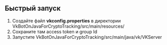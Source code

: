 ﻿## Быстрый запуск
1. Создайте файл **vkconfig.properties** в директории VkBotOnJavaForCryptoTracking/src/main/resources/
2. Сохраните там access token и group Id
3. Запустите VkBotOnJavaForCryptoTracking/src/main/java/vk/VKServer

